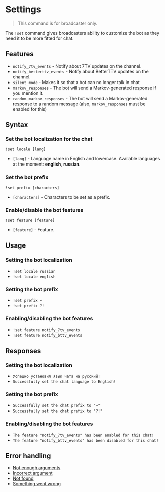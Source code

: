 # Settings

> This command is for broadcaster only.


The `!set` command gives broadcasters ability to customize the bot as they need it to be more fitted for chat.

## Features

+ `notify_7tv_events` - Notify about 7TV updates on the channel.
+ `notify_betterttv_events` - Notify about BetterTTV updates on the channel.
+ `silent_mode` - Makes it so that a bot can no longer talk in chat
+ `markov_responses` - The bot will send a Markov-generated response if you mention it.
+ `random_markov_responses` - The bot will send a Markov-generated response to a random message (also,
  `markov_responses` must be enabled for this)

## Syntax

### Set the bot localization for the chat

`!set locale [lang]`

+ `[lang]` - Language name in English and lowercase.
  Available languages at the moment: **english**, **russian**.

### Set the bot prefix

`!set prefix [characters]`

+ `[characters]` - Characters to be set as a prefix.

### Enable/disable the bot features

`!set feature [feature]`

+ `[feature]` - Feature.

## Usage

### Setting the bot localization

+ `!set locale russian`
+ `!set locale english`

### Setting the bot prefix

+ `!set prefix ~`
+ `!set prefix ?!`

### Enabling/disabling the bot features

+ `!set feature notify_7tv_events`
+ `!set feature notify_bttv_events`

## Responses

### Setting the bot localization

+ `Успешно установил язык чата на русский!`
+ `Successfully set the chat language to English!`

### Setting the bot prefix

+ `Successfully set the chat prefix to "~"`
+ `Successfully set the chat prefix to "?!"`

### Enabling/disabling the bot features

+ `The feature "notify_7tv_events" has been enabled for this chat!`
+ `The feature "notify_bttv_events" has been disabled for this chat!`

## Error handling

+ [Not enough arguments](/wiki/errors)
+ [Incorrect argument](/wiki/errors)
+ [Not found](/wiki/errors)
+ [Something went wrong](/wiki/errors)
